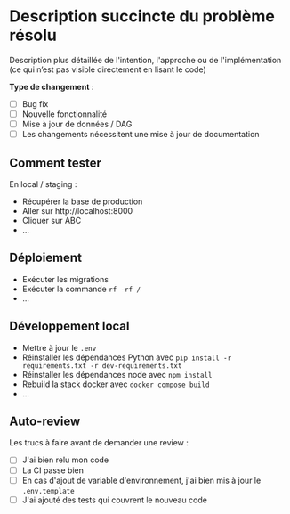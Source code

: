 # Description succincte du problème résolu

Description plus détaillée de l'intention, l'approche ou de l'implémentation (ce qui n’est pas visible directement en lisant le code)

<!-- Cocher la/les case.s appropriée.s -->
**Type de changement** :
- [ ] Bug fix
- [ ] Nouvelle fonctionnalité
- [ ] Mise à jour de données / DAG
- [ ] Les changements nécessitent une mise à jour de documentation

## Comment tester

En local / staging :
- Récupérer la base de production
- Aller sur http://localhost:8000
- Cliquer sur ABC
- …

## Déploiement

<!-- Dans le cas où il y a des instructions spécifiques de déploiement -->

- Exécuter les migrations
- Exécuter la commande `rf -rf /`
- ...

## Développement local

<!-- Dans le cas où il y a des instructions spécifiques pour garantir un local fonctionnel pour le reste de l'équipe -->
- Mettre à jour le `.env`
- Réinstaller les dépendances Python avec `pip install -r requirements.txt -r dev-requirements.txt`
- Réinstaller les dépendances node avec `npm install`
- Rebuild la stack docker avec `docker compose build`
- ...

## Auto-review

Les trucs à faire avant de demander une review :
- [ ] J'ai bien relu mon code
- [ ] La CI passe bien
- [ ] En cas d'ajout de variable d'environnement, j'ai bien mis à jour le `.env.template`
- [ ] J'ai ajouté des tests qui couvrent le nouveau code
